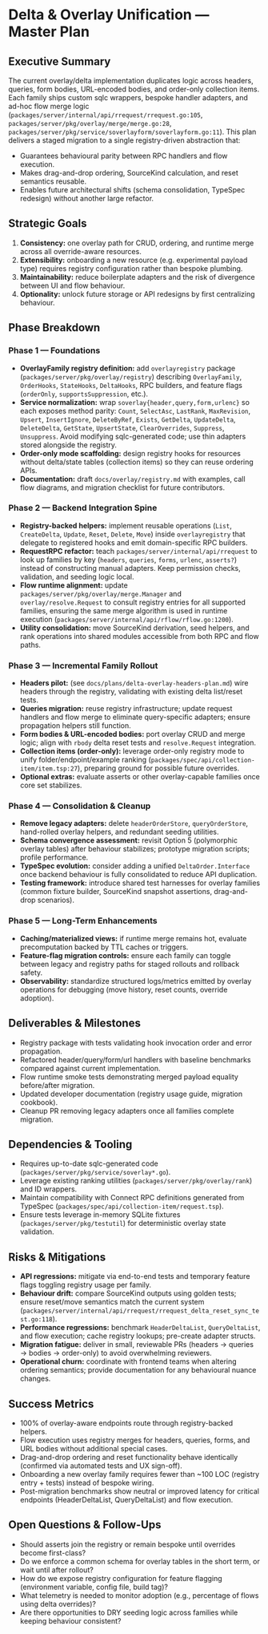 # Delta & Overlay Unification — Master Plan

## Executive Summary
The current overlay/delta implementation duplicates logic across headers, queries, form bodies, URL-encoded bodies, and order-only collection items. Each family ships custom sqlc wrappers, bespoke handler adapters, and ad-hoc flow merge logic (`packages/server/internal/api/rrequest/rrequest.go:105`, `packages/server/pkg/overlay/merge/merge.go:28`, `packages/server/pkg/service/soverlayform/soverlayform.go:11`). This plan delivers a staged migration to a single registry-driven abstraction that:
- Guarantees behavioural parity between RPC handlers and flow execution.
- Makes drag-and-drop ordering, SourceKind calculation, and reset semantics reusable.
- Enables future architectural shifts (schema consolidation, TypeSpec redesign) without another large refactor.

## Strategic Goals
1. **Consistency:** one overlay path for CRUD, ordering, and runtime merge across all override-aware resources.
2. **Extensibility:** onboarding a new resource (e.g. experimental payload type) requires registry configuration rather than bespoke plumbing.
3. **Maintainability:** reduce boilerplate adapters and the risk of divergence between UI and flow behaviour.
4. **Optionality:** unlock future storage or API redesigns by first centralizing behaviour.

## Phase Breakdown

### Phase 1 — Foundations
- **OverlayFamily registry definition:** add `overlayregistry` package (`packages/server/pkg/overlay/registry`) describing `OverlayFamily`, `OrderHooks`, `StateHooks`, `DeltaHooks`, RPC builders, and feature flags (`orderOnly`, `supportsSuppression`, etc.).
- **Service normalization:** wrap `soverlay{header,query,form,urlenc}` so each exposes method parity: `Count`, `SelectAsc`, `LastRank`, `MaxRevision`, `Upsert`, `InsertIgnore`, `DeleteByRef`, `Exists`, `GetDelta`, `UpdateDelta`, `DeleteDelta`, `GetState`, `UpsertState`, `ClearOverrides`, `Suppress`, `Unsuppress`. Avoid modifying sqlc-generated code; use thin adapters stored alongside the registry.
- **Order-only mode scaffolding:** design registry hooks for resources without delta/state tables (collection items) so they can reuse ordering APIs.
- **Documentation:** draft `docs/overlay/registry.md` with examples, call flow diagrams, and migration checklist for future contributors.

### Phase 2 — Backend Integration Spine
- **Registry-backed helpers:** implement reusable operations (`List`, `CreateDelta`, `Update`, `Reset`, `Delete`, `Move`) inside `overlayregistry` that delegate to registered hooks and emit domain-specific RPC builders.
- **RequestRPC refactor:** teach `packages/server/internal/api/rrequest` to look up families by key (`headers`, `queries`, `forms`, `urlenc`, `asserts?`) instead of constructing manual adapters. Keep permission checks, validation, and seeding logic local.
- **Flow runtime alignment:** update `packages/server/pkg/overlay/merge.Manager` and `overlay/resolve.Request` to consult registry entries for all supported families, ensuring the same merge algorithm is used in runtime execution (`packages/server/internal/api/rflow/rflow.go:1200`).
- **Utility consolidation:** move SourceKind derivation, seed helpers, and rank operations into shared modules accessible from both RPC and flow paths.

### Phase 3 — Incremental Family Rollout
- **Headers pilot:** (see `docs/plans/delta-overlay-headers-plan.md`) wire headers through the registry, validating with existing delta list/reset tests.
- **Queries migration:** reuse registry infrastructure; update request handlers and flow merge to eliminate query-specific adapters; ensure propagation helpers still function.
- **Form bodies & URL-encoded bodies:** port overlay CRUD and merge logic; align with `rbody` delta reset tests and `resolve.Request` integration.
- **Collection items (order-only):** leverage order-only registry mode to unify folder/endpoint/example ranking (`packages/spec/api/collection-item/item.tsp:27`), preparing ground for possible future overrides.
- **Optional extras:** evaluate asserts or other overlay-capable families once core set stabilizes.

### Phase 4 — Consolidation & Cleanup
- **Remove legacy adapters:** delete `headerOrderStore`, `queryOrderStore`, hand-rolled overlay helpers, and redundant seeding utilities.
- **Schema convergence assessment:** revisit Option 5 (polymorphic overlay tables) after behaviour stabilizes; prototype migration scripts; profile performance.
- **TypeSpec evolution:** consider adding a unified `DeltaOrder.Interface` once backend behaviour is fully consolidated to reduce API duplication.
- **Testing framework:** introduce shared test harnesses for overlay families (common fixture builder, SourceKind snapshot assertions, drag-and-drop scenarios).

### Phase 5 — Long-Term Enhancements
- **Caching/materialized views:** if runtime merge remains hot, evaluate precomputation backed by TTL caches or triggers.
- **Feature-flag migration controls:** ensure each family can toggle between legacy and registry paths for staged rollouts and rollback safety.
- **Observability:** standardize structured logs/metrics emitted by overlay operations for debugging (move history, reset counts, override adoption).

## Deliverables & Milestones
- Registry package with tests validating hook invocation order and error propagation.
- Refactored header/query/form/url handlers with baseline benchmarks compared against current implementation.
- Flow runtime smoke tests demonstrating merged payload equality before/after migration.
- Updated developer documentation (registry usage guide, migration cookbook).
- Cleanup PR removing legacy adapters once all families complete migration.

## Dependencies & Tooling
- Requires up-to-date sqlc-generated code (`packages/server/pkg/service/soverlay*.go`).
- Leverage existing ranking utilities (`packages/server/pkg/overlay/rank`) and ID wrappers.
- Maintain compatibility with Connect RPC definitions generated from TypeSpec (`packages/spec/api/collection-item/request.tsp`).
- Ensure tests leverage in-memory SQLite fixtures (`packages/server/pkg/testutil`) for deterministic overlay state validation.

## Risks & Mitigations
- **API regressions:** mitigate via end-to-end tests and temporary feature flags toggling registry usage per family.
- **Behaviour drift:** compare SourceKind outputs using golden tests; ensure reset/move semantics match the current system (`packages/server/internal/api/rrequest/rrequest_delta_reset_sync_test.go:118`).
- **Performance regressions:** benchmark `HeaderDeltaList`, `QueryDeltaList`, and flow execution; cache registry lookups; pre-create adapter structs.
- **Migration fatigue:** deliver in small, reviewable PRs (headers → queries → bodies → order-only) to avoid overwhelming reviewers.
- **Operational churn:** coordinate with frontend teams when altering ordering semantics; provide documentation for any behavioural nuance changes.

## Success Metrics
- 100% of overlay-aware endpoints route through registry-backed helpers.
- Flow execution uses registry merges for headers, queries, forms, and URL bodies without additional special cases.
- Drag-and-drop ordering and reset functionality behave identically (confirmed via automated tests and UX sign-off).
- Onboarding a new overlay family requires fewer than ~100 LOC (registry entry + tests) instead of bespoke wiring.
- Post-migration benchmarks show neutral or improved latency for critical endpoints (HeaderDeltaList, QueryDeltaList) and flow execution.

## Open Questions & Follow-Ups
- Should asserts join the registry or remain bespoke until overrides become first-class?
- Do we enforce a common schema for overlay tables in the short term, or wait until after rollout?
- How do we expose registry configuration for feature flagging (environment variable, config file, build tag)?
- What telemetry is needed to monitor adoption (e.g., percentage of flows using delta overrides)?
- Are there opportunities to DRY seeding logic across families while keeping behaviour consistent?
